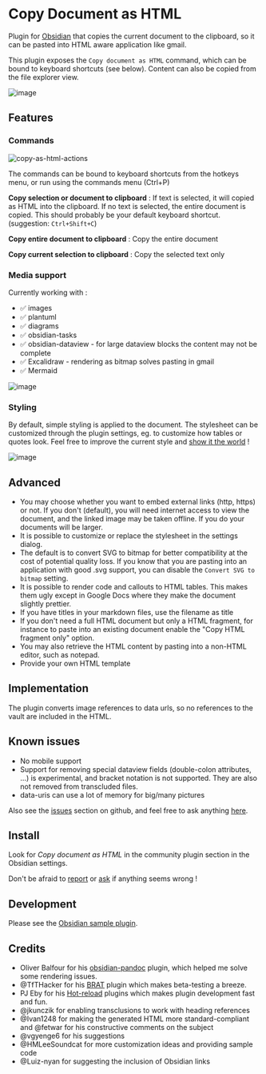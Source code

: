 # Copy Document as HTML

Plugin for [Obsidian](https://obsidian.md) that copies the current document to the clipboard, so it can be pasted into HTML aware application like gmail.

This plugin exposes the `Copy document as HTML` command, which can be bound to keyboard shortcuts (see below). Content can also be copied from the file explorer view.

![image](https://github.com/mvdkwast/obsidian-copy-as-html/assets/2441349/d6517572-507d-4d40-8bb5-b76f6bc85816)

## Features

### Commands

![copy-as-html-actions](https://github.com/mvdkwast/obsidian-copy-as-html/assets/2441349/acd8b8af-0714-4800-8724-a4fca025aa5c)

The commands can be bound to keyboard shortcuts from the hotkeys menu, or run using the commands menu (Ctrl+P)

**Copy selection or document to clipboard** : If text is selected, it will copied as HTML into the clipboard. If no text
is selected, the entire document is copied. This should probably be your default keyboard shortcut. (suggestion:
`Ctrl+Shift+C`)

**Copy entire document to clipboard** : Copy the entire document

**Copy current selection to clipboard** : Copy the selected text only 

### Media support

Currently working with :

- ✅ images
- ✅ plantuml
- ✅ diagrams
- ✅ obsidian-tasks
- ✅ obsidian-dataview - for large dataview blocks the content may not be complete
- ✅ Excalidraw - rendering as bitmap solves pasting in gmail
- ✅ Mermaid

![image](https://github.com/mvdkwast/obsidian-copy-as-html/assets/2441349/ea03c9e5-50ec-4a11-af91-f937126392a2)

### Styling

By default, simple styling is applied to the document. The stylesheet can be customized through the plugin settings, eg. to customize how tables or quotes look. Feel free to improve the current style and [show it the world](https://github.com/mvdkwast/obsidian-copy-as-html/discussions/categories/show-and-tell) !

![image](https://github.com/mvdkwast/obsidian-copy-as-html/assets/2441349/de0849b4-8779-457f-9349-2dacba7b699e)


## Advanced

- You may choose whether you want to embed external links (http, https) or not. If you don't (default), you will need internet access to view the document, and the linked image may be taken offline. If you do your documents will be larger.
- It is possible to customize or replace the stylesheet in the settings dialog. 
- The default is to convert SVG to bitmap for better compatibility at the cost of potential quality loss. If you know that you are pasting into an application with good .svg support, you can disable the `Convert SVG to bitmap` setting.
- It is possible to render code and callouts to HTML tables. This makes them ugly except in Google Docs where they make the document slightly prettier.
- If you have titles in your markdown files, use the filename as title
- If you don't need a full HTML document but only a HTML fragment, for instance to paste into an existing document enable the "Copy HTML fragment only" option.
- You may also retrieve the HTML content by pasting into a non-HTML editor, such as notepad.
- Provide your own HTML template

## Implementation

The plugin converts image references to data urls, so no references to the vault are included in the HTML.

## Known issues

- No mobile support
- Support for removing special dataview fields (double-colon attributes, ...) is experimental, and bracket notation is not supported. They are also not removed from transcluded files.
- data-uris can use a lot of memory for big/many pictures

Also see the [issues](https://github.com/mvdkwast/obsidian-copy-as-html/issues) section on github, and feel free to ask anything [here](https://github.com/mvdkwast/obsidian-copy-as-html/discussions).

## Install

Look for *Copy document as HTML* in the community plugin section in the Obsidian settings.

Don't be afraid to [report](https://github.com/mvdkwast/obsidian-copy-as-html/issues) or [ask](https://github.com/mvdkwast/obsidian-copy-as-html/discussions) if anything seems wrong !

## Development

Please see the [Obsidian sample plugin](https://github.com/obsidianmd/obsidian-sample-plugin).

## Credits

- Oliver Balfour for his [obsidian-pandoc](https://github.com/OliverBalfour/obsidian-pandoc) plugin, which helped me solve
some rendering issues.
- @TfTHacker for his [BRAT](https://github.com/TfTHacker/obsidian42-brat) plugin which makes beta-testing a breeze.
- PJ Eby for his [Hot-reload](https://github.com/pjeby/hot-reload) plugins which makes plugin development fast and fun.
- @jkunczik for enabling transclusions to work with heading references
- @Ivan1248 for making the generated HTML more standard-compliant and @fetwar for his constructive comments on the subject
- @vgyenge6 for his suggestions
- @HMLeeSoundcat for more customization ideas and providing sample code
- @Luiz-nyan for suggesting the inclusion of Obsidian links
